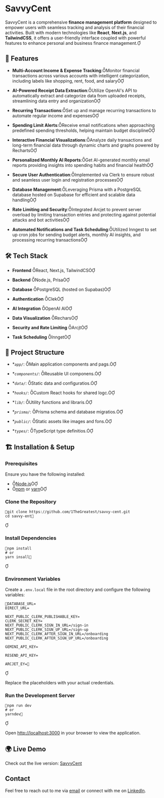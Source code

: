 # SavvyCent

SavvyCent is a comprehensive **finance management platform** designed to empower users with seamless tracking and analysis of their financial activities. Built with modern technologies like **React**, **Next.js**, and **TailwindCSS**, it offers a user-friendly interface coupled with powerful features to enhance personal and business finance management.

## 🚀 Features

- **Multi-Account Income & Expense Tracking**:Monitor financial transactions across various accounts with intelligent categorization, including labels like shopping, rent, food, and salary

- **AI-Powered Receipt Data Extraction**:Utilize OpenAI's API to automatically extract and categorize data from uploaded receipts, streamlining data entry and organization

- **Recurring Transactions**:Set up and manage recurring transactions to automate regular income and expenses

- **Spending Limit Alerts**:Receive email notifications when approaching predefined spending thresholds, helping maintain budget discipline

- **Interactive Financial Visualizations**:Analyze daily transactions and long-term financial data through dynamic charts and graphs powered by Recharts

- **Personalized Monthly AI Reports**:Get AI-generated monthly email reports providing insights into spending habits and financial health

- **Secure User Authentication**:Implemented via Clerk to ensure robust and seamless user login and registration processes

- **Database Management**:Leveraging Prisma with a PostgreSQL database hosted on Supabase for efficient and scalable data handling

- **Rate Limiting and Security**:Integrated Arcjet to prevent server overload by limiting transaction entries and protecting against potential attacks and bot activities

- **Automated Notifications and Task Scheduling**:Utilized Inngest to set up cron jobs for sending budget alerts, monthly AI insights, and processing recurring transactions

## 🛠️ Tech Stack

- **Frontend** React, Next.js, TailwindCS

- **Backend** Node.js, Prisa

- **Database** PostgreSQL (hosted on Supabas)

- **Authentication** Clek

- **AI Integration** OpenAI AI

- **Data Visualization** Rechars

- **Security and Rate Limiting** Arcjt

- **Task Scheduling** Innget

## 📂 Project Structure

- \*_`app/`_: Main application components and pags.

- \*_`components/`_: Reusable UI componens.

- \*_`data/`_: Static data and configuratios.

- \*_`hooks/`_: Custom React hooks for shared logc.

- \*_`lib/`_: Utility functions and libraris.

- \*_`prisma/`_: Prisma schema and database migratios.

- \*_`public/`_: Static assets like images and fons.

- \*_`types/`_: TypeScript type definitios.

## 🏗️ Installation & Setup

### Prerequisites

Ensure you have the following installed:

- [Node.js](https://nodejs.og/)
- [npm](https://www.npmjs.com/) or [yarn](https://yarnpkg.cm/)

### Clone the Repository

```bsh
git clone https://github.com/1TheGreatest/savvy-cent.git
cd savvy-ent
```



### Install Dependencies

```bsh
npm install
# or
yarn insall
```



### Environment Variables

Create a `.env.local` file in the root directory and configure the following variables:

```nv
DATABASE_URL=
DIRECT_URL=

NEXT_PUBLIC_CLERK_PUBLISHABLE_KEY=
CLERK_SECRET_KEY=
NEXT_PUBLIC_CLERK_SIGN_IN_URL=/sign-in
NEXT_PUBLIC_CLERK_SIGN_UP_URL=/sign-up
NEXT_PUBLIC_CLERK_AFTER_SIGN_IN_URL=/onboarding
NEXT_PUBLIC_CLERK_AFTER_SIGN_UP_URL=/onboarding

GEMINI_API_KEY=

RESEND_API_KEY=

ARCJET_EY=
```



Replace the placeholders with your actual credentials.

### Run the Development Server

```bsh
npm run dev
# or
yarndev
```



Open [http://localhost:3000](http://localhost:3000) in your browser to view the application.

## 🌍 Live Demo

Check out the live version: [SavvyCent](https://savvy-cent.vercel.app/)

## Contact

Feel free to reach out to me via [email](mailto:sampomahdev@gmail.com) or connect with me on [LinkedIn](https://www.linkedin.com/in/solomon-ampomah-a67128141/).
